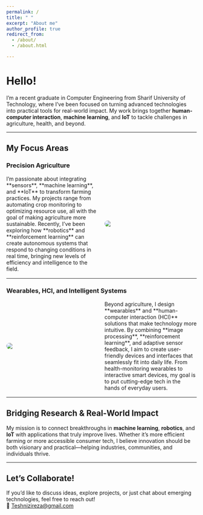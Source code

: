 ```yaml
---
permalink: /
title: " "
excerpt: "About me"
author_profile: true
redirect_from: 
  - /about/
  - /about.html

---
```



# Hello!

I’m a recent graduate in Computer Engineering from Sharif University of Technology, where I’ve been focused on turning advanced technologies into practical tools for real-world impact. My work brings together **human-computer interaction**, **machine learning**, and **IoT** to tackle challenges in agriculture, health, and beyond.

---

## My Focus Areas

### Precision Agriculture  
<div style="display: flex; align-items: center; margin-bottom: 1rem;">
  <div style="flex: 1; padding-right: 1rem;">
    I’m passionate about integrating **sensors**, **machine learning**, and **IoT** to transform farming practices. My projects range from automating crop monitoring to optimizing resource use, all with the goal of making agriculture more sustainable. Recently, I’ve been exploring how **robotics** and **reinforcement learning** can create autonomous systems that respond to changing conditions in real time, bringing new levels of efficiency and intelligence to the field.
  </div>
  <img src="https://github.com/user-attachments/assets/36e84e46-9726-49b3-b8a8-a9d7abb55de4" style="flex: 1; max-width: 50%; border-radius: 8px;">
</div>

---

### Wearables, HCI, and Intelligent Systems  
<div style="display: flex; align-items: center; margin-bottom: 1rem;">
  <img src="https://github.com/user-attachments/assets/c8492f69-3c68-48f1-b632-d1209c6d4b14" style="flex: 1; max-width: 50%; margin-right: 1rem; border-radius: 8px;">
  <div style="flex: 1;">
    Beyond agriculture, I design **wearables** and **human-computer interaction (HCI)** solutions that make technology more intuitive. By combining **image processing**, **reinforcement learning**, and adaptive sensor feedback, I aim to create user-friendly devices and interfaces that seamlessly fit into daily life. From health-monitoring wearables to interactive smart devices, my goal is to put cutting-edge tech in the hands of everyday users.
  </div>
</div>

---

## Bridging Research & Real-World Impact
My mission is to connect breakthroughs in **machine learning**, **robotics**, and **IoT** with applications that truly improve lives. Whether it’s more efficient farming or more accessible consumer tech, I believe innovation should be both visionary and practical—helping industries, communities, and individuals thrive.

---

## Let’s Collaborate!
If you’d like to discuss ideas, explore projects, or just chat about emerging technologies, feel free to reach out!  
📧 [Teshnizireza@gmail.com](mailto:Teshnizireza@gmail.com)



